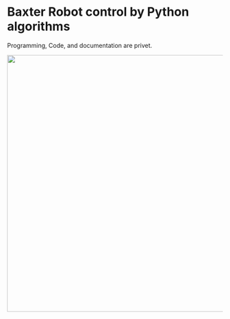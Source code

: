 # Baxter Robot control by Python algorithms
Programming, Code, and documentation are privet.  



 <img src="https://github.com/pradipece/Baxter_Robot_control_by_Python_algorithms/blob/main/Picture_2.png" width="600">
